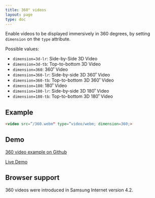 ```yaml
---
title: 360° videos
layout: page
type: doc
---
```

Enable videos to be displayed immersively in 360 degrees, by setting `dimension`
on the `type` attribute.

Possible values:

* `dimension=3d-lr`: Side-by-Side 3D Video
* `dimension=3d-tb`: Top-to-bottom 3D Video
* `dimension=360`: 360˚ Video
* `dimension=360-lr`: Side-by-side 3D 360˚ Video
* `dimension=360-tb`: Top-to-bottom 3D 360˚ Video
* `dimension=180`: 180˚ Video
* `dimension=180-lr`: Side-by-side 3D 180˚ Video
* `dimension=180-tb`: Top-to-bottom 3D 180˚ Video

## Example

```html
<video src=”/360.webm" type=”video/webm; dimension=360;>
```

## Demo

[360 video example on Github](https://github.com/SamsungInternet/examples/tree/master/360-video)

[Live Demo](https://samsunginter.net/examples/360-video/)

## Browser support

360 videos were introduced in Samsung Internet version 4.2.
